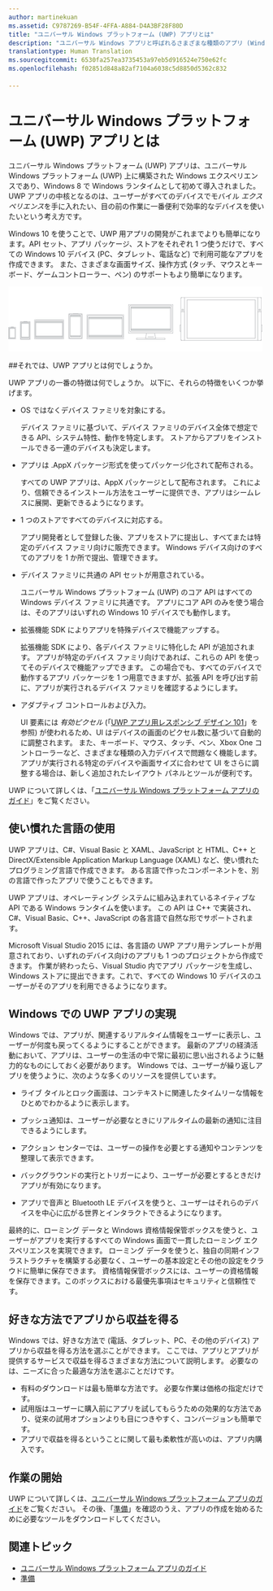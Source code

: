 ```yaml
---
author: martinekuan
ms.assetid: C9787269-B54F-4FFA-A884-D4A3BF28F80D
title: "ユニバーサル Windows プラットフォーム (UWP) アプリとは"
description: "ユニバーサル Windows アプリと呼ばれるさまざまな種類のアプリ (Windows ストア アプリ、Windows Phone ストア アプリ、Windows ランタイム アプリ) について説明します。"
translationtype: Human Translation
ms.sourcegitcommit: 6530fa257ea3735453a97eb5d916524e750e62fc
ms.openlocfilehash: f02851d848a82af7104a6038c5d8850d5362c832

---
```


# ユニバーサル Windows プラットフォーム (UWP) アプリとは

ユニバーサル Windows プラットフォーム (UWP) アプリは、ユニバーサル Windows プラットフォーム (UWP) 上に構築された Windows エクスペリエンスであり、Windows 8 で Windows ランタイムとして初めて導入されました。 UWP アプリの中核となるのは、ユーザーがすべてのデバイスでモバイル *エクスペリエンス*を手に入れたい、目の前の作業に一番便利で効率的なデバイスを使いたいという考え方です。

Windows 10 を使うことで、UWP 用アプリの開発がこれまでよりも簡単になります。API セット、アプリ パッケージ、ストアをそれぞれ 1 つ使うだけで、すべての Windows 10 デバイス (PC、タブレット、電話など) で利用可能なアプリを作成できます。 また、さまざまな画面サイズ、操作方式 (タッチ、マウスとキーボード、ゲームコントローラー、ペン) のサポートもより簡単になります。

![Windows デバイス](images/1894834-hig-device-primer-01-500.png)

##それでは、UWP アプリとは何でしょうか。


UWP アプリの一番の特徴は何でしょうか。 以下に、それらの特徴をいくつか挙げます。

-   OS ではなくデバイス ファミリを対象にする。

    デバイス ファミリに基づいて、デバイス ファミリのデバイス全体で想定できる API、システム特性、動作を特定します。 ストアからアプリをインストールできる一連のデバイスも決定します。

-   アプリは .AppX パッケージ形式を使ってパッケージ化されて配布される。

    すべての UWP アプリは、AppX パッケージとして配布されます。 これにより、信頼できるインストール方法をユーザーに提供でき、アプリはシームレスに展開、更新できるようになります。

-   1 つのストアですべてのデバイスに対応する。

    アプリ開発者として登録した後、アプリをストアに提出し、すべてまたは特定のデバイス ファミリ向けに販売できます。 Windows デバイス向けのすべてのアプリを 1 か所で提出、管理できます。

-   デバイス ファミリに共通の API セットが用意されている。

    ユニバーサル Windows プラットフォーム (UWP) のコア API はすべての Windows デバイス ファミリに共通です。 アプリにコア API のみを使う場合は、そのアプリはいずれの Windows 10 デバイスでも動作します。

-   拡張機能 SDK によりアプリを特殊デバイスで機能アップする。

    拡張機能 SDK により、各デバイス ファミリに特化した API が追加されます。 アプリが特定のデバイス ファミリ向けであれば、これらの API を使ってそのデバイスで機能アップできます。 この場合でも、すべてのデバイスで動作するアプリ パッケージを 1 つ用意できますが、拡張 API を呼び出す前に、アプリが実行されるデバイス ファミリを確認するようにします。

-   アダプティブ コントロールおよび入力。

    UI 要素には *有効ピクセル* (「[UWP アプリ用レスポンシブ デザイン 101](https://msdn.microsoft.com/library/windows/apps/Dn958435)」を参照) が使われるため、UI はデバイスの画面のピクセル数に基づいて自動的に調整されます。 また、キーボード、マウス、タッチ、ペン、Xbox One コントローラーなど、さまざまな種類の入力デバイスで問題なく機能します。 アプリが実行される特定のデバイスや画面サイズに合わせて UI をさらに調整する場合は、新しく追加されたレイアウト パネルとツールが便利です。

UWP について詳しくは、「[ユニバーサル Windows プラットフォーム アプリのガイド](universal-application-platform-guide.md)」をご覧ください。

## 使い慣れた言語の使用


UWP アプリは、C#、Visual Basic と XAML、JavaScript と HTML、C++ と DirectX/Extensible Application Markup Language (XAML) など、使い慣れたプログラミング言語で作成できます。 ある言語で作ったコンポーネントを、別の言語で作ったアプリで使うこともできます。

UWP アプリは、オペレーティング システムに組み込まれているネイティブな API である Windows ランタイムを使います。 この API は C++ で実装され、C#、Visual Basic、C++、JavaScript の各言語で自然な形でサポートされます。

Microsoft Visual Studio 2015 には、各言語の UWP アプリ用テンプレートが用意されており、いずれのデバイス向けのアプリも 1 つのプロジェクトから作成できます。 作業が終わったら、Visual Studio 内でアプリ パッケージを生成し、Windows ストアに提出できます。これで、すべての Windows 10 デバイスのユーザーがそのアプリを利用できるようになります。

## Windows での UWP アプリの実現


Windows では、アプリが、関連するリアルタイム情報をユーザーに表示し、ユーザーが何度も戻ってくるようにすることができます。 最新のアプリの経済活動において、アプリは、ユーザーの生活の中で常に最初に思い出されるように魅力的なものにしておく必要があります。 Windows では、ユーザーが繰り返しアプリを使うように、次のような多くのリソースを提供しています。

-   ライブ タイルとロック画面は、コンテキストに関連したタイムリーな情報をひとめでわかるように表示します。
-   プッシュ通知は、ユーザーが必要なときにリアルタイムの最新の通知に注目できるようにします。

-   アクション センターでは、ユーザーの操作を必要とする通知やコンテンツを整理して表示できます。

-   バックグラウンドの実行とトリガーにより、ユーザーが必要とするときだけアプリが有効になります。

-   アプリで音声と Bluetooth LE デバイスを使うと、ユーザーはそれらのデバイスを中心に広がる世界とインタラクトできるようになります。

最終的に、ローミング データと Windows 資格情報保管ボックスを使うと、ユーザーがアプリを実行するすべての Windows 画面で一貫したローミング エクスペリエンスを実現できます。 ローミング データを使うと、独自の同期インフラストラクチャを構築する必要なく、ユーザーの基本設定とその他の設定をクラウドに簡単に保存できます。 資格情報保管ボックスには、ユーザーの資格情報を保存できます。このボックスにおける最優先事項はセキュリティと信頼性です。

##  好きな方法でアプリから収益を得る


Windows では、好きな方法で (電話、タブレット、PC、その他のデバイス) アプリから収益を得る方法を選ぶことができます。 ここでは、アプリとアプリが提供するサービスで収益を得るさまざまな方法について説明します。 必要なのは、ニーズに合った最適な方法を選ぶことだけです。

-   有料のダウンロードは最も簡単な方法です。 必要な作業は価格の指定だけです。
-   試用版はユーザーに購入前にアプリを試してもらうための効果的な方法であり、従来の試用オプションよりも目につきやすく、コンバージョンも簡単です。
-   アプリで収益を得るということに関して最も柔軟性が高いのは、アプリ内購入です。

## 作業の開始


UWP について詳しくは、[ユニバーサル Windows プラットフォーム アプリのガイド](universal-application-platform-guide.md)をご覧ください。 その後、「[準備](get-set-up.md)」を確認のうえ、アプリの作成を始めるために必要なツールをダウンロードしてください。

## 関連トピック


* [ユニバーサル Windows プラットフォーム アプリのガイド](universal-application-platform-guide.md)
* [準備](get-set-up.md)



<!--HONumber=Jun16_HO4-->


